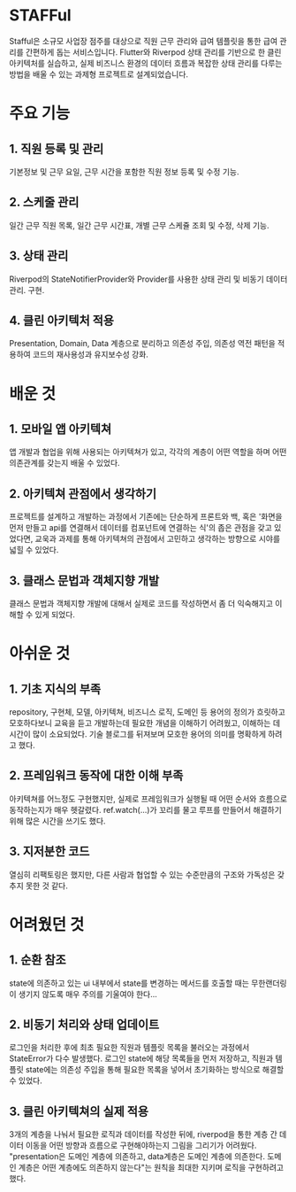 # **STAFFul**

Stafful은 소규모 사업장 점주를 대상으로 직원 근무 관리와 급여 템플릿을 통한 급여 관리를 간편하게 돕는 서비스입니다. Flutter와 Riverpod 상태 관리를 기반으로 한 클린 아키텍처를 실습하고, 실제 비즈니스 환경의 데이터 흐름과 복잡한 상태 관리를 다루는 방법을 배울 수 있는 과제형 프로젝트로 설계되었습니다.

# **주요 기능**

## 1. 직원 등록 및 관리

기본정보 및 근무 요일, 근무 시간을 포함한 직원 정보 등록 및 수정 기능.

## 2. 스케줄 관리

일간 근무 직원 목록, 일간 근무 시간표, 개별 근무 스케쥴 조회 및 수정, 삭제 기능.

## 3. 상태 관리

Riverpod의 StateNotifierProvider와 Provider를 사용한 상태 관리 및 비동기 데이터 관리.
구현.

## 4. 클린 아키텍처 적용

Presentation, Domain, Data 계층으로 분리하고 의존성 주입, 의존성 역전 패턴을 적용하여 코드의 재사용성과 유지보수성 강화.

# **배운 것**

## 1. 모바일 앱 아키텍쳐

앱 개발과 협업을 위해 사용되는 아키텍쳐가 있고, 각각의 계층이 어떤 역할을 하며 어떤 의존관계를 갖는지 배울 수 있었다.

## 2. 아키텍쳐 관점에서 생각하기

프로젝트를 설계하고 개발하는 과정에서 기존에는 단순하게 프론트와 백, 혹은 '화면을 먼저 만들고 api를 연결해서 데이터를 컴포넌트에 연결하는 식'의 좁은 관점을 갖고 있었다면, 교욱과 과제를 통해 아키텍쳐의 관점에서 고민하고 생각하는 방향으로 시야를 넓힐 수 있었다.

## 3. 클래스 문법과 객체지향 개발

클래스 문법과 객체지향 개발에 대해서 실제로 코드를 작성하면서 좀 더 익숙해지고 이해할 수 있게 되었다.

# **아쉬운 것**

## 1. 기초 지식의 부족

repository, 구현체, 모델, 아키텍쳐, 비즈니스 로직, 도메인 등 용어의 정의가 흐릿하고 모호하다보니 교육을 듣고 개발하는데 필요한 개념을 이해하기 어려웠고, 이해하는 데 시간이 많이 소요되었다.
기술 블로그를 뒤져보며 모호한 용어의 의미를 명확하게 하려고 했다.

## 2. 프레임워크 동작에 대한 이해 부족

아키텍쳐를 어느정도 구현했지만, 실제로 프레임워크가 실행될 때 어떤 순서와 흐름으로 동작하는지가 매우 헷갈렸다.
ref.watch(...)가 꼬리를 물고 루프를 만들어서 해결하기 위해 많은 시간을 쓰기도 했다.

## 3. 지저분한 코드

열심히 리팩토링은 했지만, 다른 사람과 협업할 수 있는 수준만큼의 구조와 가독성은 갖추지 못한 것 같다.

# **어려웠던 것**

## 1. 순환 참조

state에 의존하고 있는 ui 내부에서 state를 변경하는 메서드를 호출할 때는 무한랜더링이 생기지 않도록 매우 주의를 기울여야 한다...

## 2. 비동기 처리와 상태 업데이트

로그인을 처리한 후에 최초 필요한 직원과 템플릿 목록을 불러오는 과정에서 StateError가 다수 발생했다.
로그인 state에 해당 목록들을 먼저 저장하고, 직원과 템플릿 state에는 의존성 주입을 통해 필요한 목록을 넣어서 초기화하는 방식으로 해결할 수 있었다.

## 3. 클린 아키텍쳐의 실제 적용

3개의 계층을 나눠서 필요한 로직과 데이터를 작성한 뒤에, riverpod을 통한 계층 간 데이터 이동을 어떤 방향과 흐름으로 구현해야하는지 그림을 그리기가 어려웠다.
"presentation은 도메인 계층에 의존하고, data계층은 도메인 계층에 의존한다. 도메인 계층은 어떤 계층에도 의존하지 않는다"는 원칙을 최대한 지키며 로직을 구현하려고 했다.
